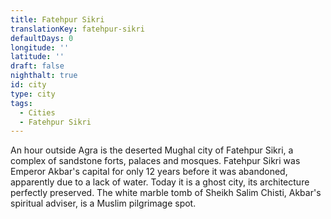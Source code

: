 ```yaml
---
title: Fatehpur Sikri
translationKey: fatehpur-sikri
defaultDays: 0
longitude: ''
latitude: ''
draft: false
nighthalt: true
id: city
type: city
tags:
  - Cities
  - Fatehpur Sikri
---
```

An hour outside Agra is the deserted Mughal city of Fatehpur Sikri, a complex of sandstone forts, palaces and mosques. Fatehpur Sikri was Emperor Akbar's capital for only 12 years before it was abandoned, apparently due to a lack of water. Today it is a ghost city, its architecture perfectly preserved. The white marble tomb of Sheikh Salim Chisti, Akbar's spiritual adviser, is a Muslim pilgrimage spot.    
